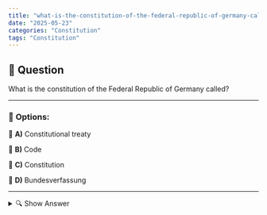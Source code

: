 ```yaml
---
title: "what-is-the-constitution-of-the-federal-republic-of-germany-called"
date: "2025-05-23"
categories: "Constitution"
tags: "Constitution"
---
```


## 📌 **Question**

What is the constitution of the Federal Republic of Germany called?



---

### 📝 **Options:**

🔘 **A)** Constitutional treaty

🔘 **B)** Code

🔘 **C)** Constitution

🔘 **D)** Bundesverfassung

---

<details>
  <summary>🔍 Show Answer</summary>

  <p>
💡  <b>Correct Answer:</b>  c
  </p>
  <p>
    📖<b>Explanation:</b>
    
  </p>
</details>
